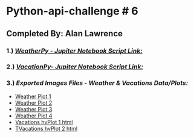 # Python-api-challenge # 6 <br>
## **Completed By: Alan Lawrence** <br>
### 1.) ***[WeatherPy - Jupiter Notebook Script Link:](https://github.com/AlanBigData/python-api-challenge/blob/main/api_prj_files/WeatherPy-alan2.ipynb)***<br>

### 2.) ***[VacationPy- Jupiter Notebook Script Link:](https://github.com/AlanBigData/python-api-challenge/blob/main/api_prj_files/VacationPy-alan.ipynb)***<br>

### 3.) ***Exported Images Files - Weather & Vacations Data/Plots:***
-  [Weather Plot 1](https://github.com/AlanBigData/python-api-challenge/blob/main/output_data/Fig1.png)<br>
-  [Weather Plot 2](https://github.com/AlanBigData/python-api-challenge/blob/main/output_data/Fig2.png)<br>
-  [Weather Plot 3](https://github.com/AlanBigData/python-api-challenge/blob/main/output_data/Fig3.png)<br>
-  [Weather Plot 4](https://github.com/AlanBigData/python-api-challenge/blob/main/output_data/Fig4.png)<br>
-  [Vacations hvPlot 1 html](https://github.com/AlanBigData/python-api-challenge/blob/main/output_data/City_HvPlot_Fig1.html)<br>
-  [TVacations hvPlot 2 html](https://github.com/AlanBigData/python-api-challenge/blob/main/output_data/City_HvPlot_Fig2.html)<br>